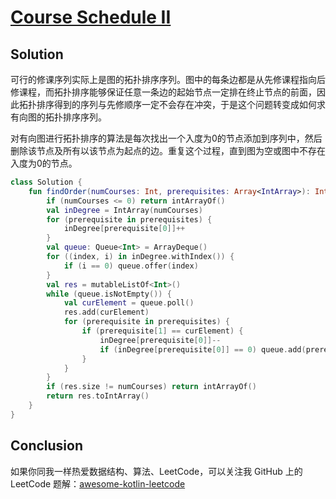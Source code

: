 # [Course Schedule II][title]

## Solution
可行的修课序列实际上是图的拓扑排序序列。图中的每条边都是从先修课程指向后修课程，而拓扑排序能够保证任意一条边的起始节点一定排在终止节点的前面，因此拓扑排序得到的序列与先修顺序一定不会存在冲突，于是这个问题转变成如何求有向图的拓扑排序序列。

对有向图进行拓扑排序的算法是每次找出一个入度为0的节点添加到序列中，然后删除该节点及所有以该节点为起点的边。重复这个过程，直到图为空或图中不存在入度为0的节点。


```kotlin
class Solution {
    fun findOrder(numCourses: Int, prerequisites: Array<IntArray>): IntArray {
        if (numCourses <= 0) return intArrayOf()
        val inDegree = IntArray(numCourses)
        for (prerequisite in prerequisites) {
            inDegree[prerequisite[0]]++
        }
        val queue: Queue<Int> = ArrayDeque()
        for ((index, i) in inDegree.withIndex()) {
            if (i == 0) queue.offer(index)
        }
        val res = mutableListOf<Int>()
        while (queue.isNotEmpty()) {
            val curElement = queue.poll()
            res.add(curElement)
            for (prerequisite in prerequisites) {
                if (prerequisite[1] == curElement) {
                    inDegree[prerequisite[0]]--
                    if (inDegree[prerequisite[0]] == 0) queue.add(prerequisite[0])
                }
            }
        }
        if (res.size != numCourses) return intArrayOf()
        return res.toIntArray()
    }
}

```

## Conclusion
如果你同我一样热爱数据结构、算法、LeetCode，可以关注我 GitHub 上的 LeetCode 题解：[awesome-kotlin-leetcode][akl]

[title]: https://leetcode.cn/problems/course-schedule-ii/
[akl]: https://github.com/NightXlt/awesome-kotlin-leetcode
